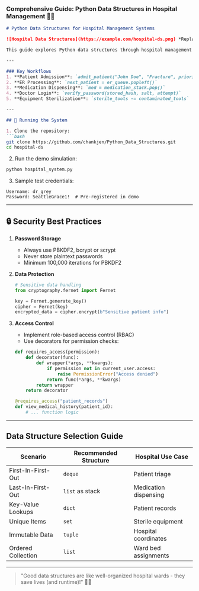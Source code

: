 ### Comprehensive Guide: Python Data Structures in Hospital Management 🏥🐍

```markdown
# Python Data Structures for Hospital Management Systems

![Hospital Data Structures](https://example.com/hospital-ds.png) *Replace with actual diagram*

This guide explores Python data structures through hospital management analogies, making complex concepts intuitive and practical. All code uses **Python 3.13** with zero external dependencies.

---

### Key Workflows
1. **Patient Admission**: `admit_patient("John Doe", "Fracture", priority=True)`  
2. **ER Processing**: `next_patient = er_queue.popleft()`  
3. **Medication Dispensing**: `med = medication_stack.pop()`  
4. **Doctor Login**: `verify_password(stored_hash, salt, attempt)`  
5. **Equipment Sterilization**: `sterile_tools -= contaminated_tools`

---

## 🏃 Running the System

1. Clone the repository:
```bash
git clone https://github.com/chankjen/Python_Data_Structures.git
cd hospital-ds
```

2. Run the demo simulation:
```bash
python hospital_system.py
```

3. Sample test credentials:
```
Username: dr_grey
Password: SeattleGrace1!  # Pre-registered in demo
```

---

## 🔒 Security Best Practices

1. **Password Storage**
   - Always use PBKDF2, bcrypt or scrypt
   - Never store plaintext passwords
   - Minimum 100,000 iterations for PBKDF2

2. **Data Protection**
   ```python
   # Sensitive data handling
   from cryptography.fernet import Fernet
   
   key = Fernet.generate_key()
   cipher = Fernet(key)
   encrypted_data = cipher.encrypt(b"Sensitive patient info")
   ```

3. **Access Control**
   - Implement role-based access control (RBAC)
   - Use decorators for permission checks:
   ```python
   def requires_access(permission):
       def decorator(func):
           def wrapper(*args, **kwargs):
               if permission not in current_user.access:
                   raise PermissionError("Access denied")
               return func(*args, **kwargs)
           return wrapper
       return decorator
   
   @requires_access("patient_records")
   def view_medical_history(patient_id):
       # ... function logic
   ```

---

## Data Structure Selection Guide
| Scenario | Recommended Structure | Hospital Use Case |
|----------|------------------------|-------------------|
| First-In-First-Out | `deque` | Patient triage |
| Last-In-First-Out | `list` as stack | Medication dispensing |
| Key-Value Lookups | `dict` | Patient records |
| Unique Items | `set` | Sterile equipment |
| Immutable Data | `tuple` | Hospital coordinates |
| Ordered Collection | `list` | Ward bed assignments |

---
> "Good data structures are like well-organized hospital wards - they save lives (and runtime)!" 🐍💉
```
